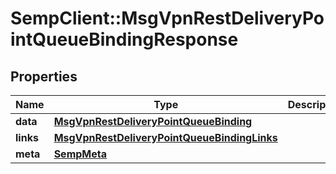# SempClient::MsgVpnRestDeliveryPointQueueBindingResponse

## Properties
Name | Type | Description | Notes
------------ | ------------- | ------------- | -------------
**data** | [**MsgVpnRestDeliveryPointQueueBinding**](MsgVpnRestDeliveryPointQueueBinding.md) |  | [optional] 
**links** | [**MsgVpnRestDeliveryPointQueueBindingLinks**](MsgVpnRestDeliveryPointQueueBindingLinks.md) |  | [optional] 
**meta** | [**SempMeta**](SempMeta.md) |  | 


